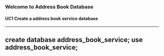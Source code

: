 ### Welcome to Address Book Database 

#### UC1 Create a address book service database
---
create database address_book_service;
use address_book_service;
---
